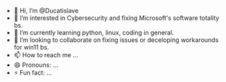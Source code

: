 - 👋 Hi, I’m @Ducatislave
- 👀 I’m interested in Cybersecurity and fixing Microsoft's software totality bs.
- 🌱 I’m currently learning python, linux, coding in general.
- 💞️ I’m looking to collaborate on fixing issues or deceloping workarounds for win11 bs.
- 📫 How to reach me ...
- 😄 Pronouns: ...
- ⚡ Fun fact: ...

<!---
Ducatislave/Ducatislave is a ✨ special ✨ repository because its `README.md` (this file) appears on your GitHub profile.
You can click the Preview link to take a look at your changes.
--->
